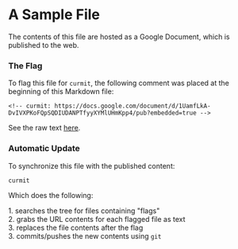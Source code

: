 <!-- curmit: https://docs.google.com/document/d/1UamfLkA-DvIVXPKoFQpSQDIUDANPTfyyXYMlUHmKpp4/pub?embedded=true -->



# A Sample File  
  
The contents of this file are hosted as a Google Document, which is published
to the web.  
  
### The Flag  
  
To flag this file for `curmit`, the following comment was placed at the
beginning of this Markdown file:  
  
    <!-- curmit: https://docs.google.com/document/d/1UamfLkA-DvIVXPKoFQpSQDIUDANPTfyyXYMlUHmKpp4/pub?embedded=true -->    
  
See the raw text
[here](https://raw.github.com/jacebrowning/curmit/master/docs/sample.md).  
  
### Automatic Update  
  
To synchronize this file with the published content:  
  
    curmit  
  
Which does the following:  
  
1\. searches the tree for files containing "flags"  
2\. grabs the URL contents for each flagged file as text  
3\. replaces the file contents after the flag  
3\. commits/pushes the new contents using `git`
